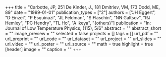 +++
title = "Carbotte, JP, 251 De Kinder, J., 181 Dmitriev, VM, 173 Dodd, ME, 89"
date = "1999-01-01"
publication_types = ["2"]
authors = ["JH Eggert", "D Einzel", "P Esquinazi", "JL Feldman", "S Flaschin", "NN Galtsov", "RJ Hemley", "PC Hendry", "TL Ho", "A Ikeya", "{others}"]
publication = "In: Journal of Low Temperature Physics, (115), 5/6"
abstract = ""
abstract_short = ""
image_preview = ""
selected = false
projects = []
tags = []
url_pdf = ""
url_preprint = ""
url_code = ""
url_dataset = ""
url_project = ""
url_slides = ""
url_video = ""
url_poster = ""
url_source = ""
math = true
highlight = true
[header]
image = ""
caption = ""
+++
